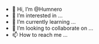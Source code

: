 - 👋 Hi, I’m @Humnero
- 👀 I’m interested in ...
- 🌱 I’m currently learning ...
- 💞️ I’m looking to collaborate on ...
- 📫 How to reach me ...

<!---
Humnero/Humnero is a ✨ special ✨ repository because its `README.md` (this file) appears on your GitHub profile.
You can click the Preview link to take a look at your changes.
--->
